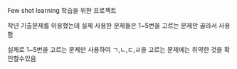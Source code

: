 Few shot learning 학습을 위한 프로젝트

작년 기출문제를 이용했는데 실제 사용한 문제들은 1~5번을 고르는 문제만 골라서 사용함

실제로 1~5번을 고르는 문제만 사용하여 ㄱ,ㄴ,ㄷ,ㄹ을 고르는 문제에는 취약한 것을 확인할수있음
